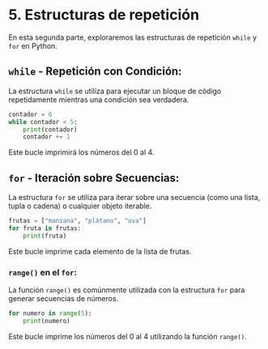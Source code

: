 
# 5. Estructuras de repetición

En esta segunda parte, exploraremos las estructuras de repetición `while` y `for` en Python.

## `while` - Repetición con Condición:

La estructura `while` se utiliza para ejecutar un bloque de código repetidamente mientras una condición sea verdadera.

```python
contador = 0
while contador < 5:
    print(contador)
    contador += 1
```
Este bucle imprimirá los números del 0 al 4.

## `for` - Iteración sobre Secuencias:

La estructura `for` se utiliza para iterar sobre una secuencia (como una lista, tupla o cadena) o cualquier objeto iterable.

```python
frutas = ["manzana", "plátano", "uva"]
for fruta in frutas:
    print(fruta)
```
Este bucle imprime cada elemento de la lista de frutas.

### `range()` en el `for`:

La función `range()` es comúnmente utilizada con la estructura `for` para generar secuencias de números.

```python
for numero in range(5):
    print(numero)
```
Este bucle imprime los números del 0 al 4 utilizando la función `range()`.
